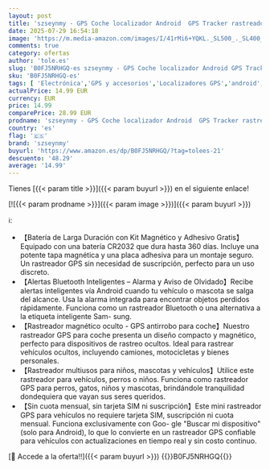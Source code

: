 ```yaml
---
layout: post
title: 'szseynmy - GPS Coche localizador Android  GPS Tracker rastreador magnético Oculto para Coches Sin cuota mensual  Seguimiento en Tiempo Real para niños  Mascotas  Compatible con goo- gle Find My no SIM  1 blanca '
date: 2025-07-29 16:54:18
image: 'https://m.media-amazon.com/images/I/41rMi6+YQKL._SL500_._SL400_.jpg'
comments: true
category: ofertas
author: 'tole.es'
slug: 'B0FJ5NRHGQ-es szseynmy - GPS Coche localizador Android GPS Tracker...'
sku: 'B0FJ5NRHGQ-es'
tags: [ 'Electrónica','GPS y accesorios','Localizadores GPS','android','szseynmy','🇪🇸', ]
actualPrice: 14.99 EUR
currency: EUR
price: 14.99
comparePrice: 28.99 EUR
prodname: 'szseynmy - GPS Coche localizador Android  GPS Tracker rastreador magnético Oculto para Coches Sin cuota mensual  Seguimiento en Tiempo Real para niños  Mascotas  Compatible con goo- gle Find My no SIM  1 blanca '
country: 'es'
flag: '🇪🇸'
brand: 'szseynmy'
buyurl: 'https://www.amazon.es/dp/B0FJ5NRHGQ/?tag=tolees-21'
descuento: '48.29'
average: '14.99'
---
```


Tienes [{{< param title >}}]({{< param buyurl >}}) en el siguiente enlace!

[![{{< param prodname >}}]({{< param image >}})]({{< param buyurl >}})

ℹ️:

- 【Batería de Larga Duración con Kit Magnético y Adhesivo Gratis】Equipado con una batería CR2032 que dura hasta 360 días. Incluye una potente tapa magnética y una placa adhesiva para un montaje seguro. Un rastreador GPS sin necesidad de suscripción, perfecto para un uso discreto.
- 【Alertas Bluetooth Inteligentes – Alarma y Aviso de Olvidado】Recibe alertas inteligentes vía Android cuando tu vehículo o mascota se salga del alcance. Usa la alarma integrada para encontrar objetos perdidos rápidamente. Funciona como un rastreador Bluetooth o una alternativa a la etiqueta inteligente Sam- sung.
- 【Rastreador magnético oculto - GPS antirrobo para coche】Nuestro rastreador GPS para coche presenta un diseño compacto y magnético, perfecto para dispositivos de rastreo ocultos. Ideal para rastrear vehículos ocultos, incluyendo camiones, motocicletas y bienes personales.
- 【Rastreador multiusos para niños, mascotas y vehículos】Utilice este rastreador para vehículos, perros o niños. Funciona como rastreador GPS para perros, gatos, niños y mascotas, brindándole tranquilidad dondequiera que vayan sus seres queridos.
- 【Sin cuota mensual, sin tarjeta SIM ni suscripción】Este mini rastreador GPS para vehículos no requiere tarjeta SIM, suscripción ni cuota mensual. Funciona exclusivamente con Goo- gle "Buscar mi dispositivo" (solo para Android), lo que lo convierte en un rastreador GPS confiable para vehículos con actualizaciones en tiempo real y sin costo continuo.

[🛒 Accede a la oferta!!]({{< param buyurl >}})
{{<world>}}B0FJ5NRHGQ{{</world>}}
